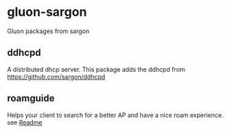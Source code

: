# gluon-sargon
Gluon packages from sargon

## ddhcpd
A distributed dhcp server. This package adds the ddhcpd from https://github.com/sargon/ddhcpd

## roamguide
Helps your client to search for a better AP and have a nice roam experience. see [Readme](roamguide/README)
